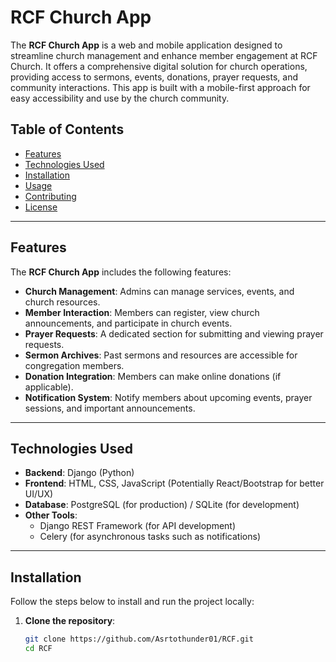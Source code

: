 # RCF Church App

The **RCF Church App** is a web and mobile application designed to streamline church management and enhance member engagement at RCF Church. It offers a comprehensive digital solution for church operations, providing access to sermons, events, donations, prayer requests, and community interactions. This app is built with a mobile-first approach for easy accessibility and use by the church community.

## Table of Contents

- [Features](#features)
- [Technologies Used](#technologies-used)
- [Installation](#installation)
- [Usage](#usage)
- [Contributing](#contributing)
- [License](#license)

---

## Features

The **RCF Church App** includes the following features:

- **Church Management**: Admins can manage services, events, and church resources.
- **Member Interaction**: Members can register, view church announcements, and participate in church events.
- **Prayer Requests**: A dedicated section for submitting and viewing prayer requests.
- **Sermon Archives**: Past sermons and resources are accessible for congregation members.
- **Donation Integration**: Members can make online donations (if applicable).
- **Notification System**: Notify members about upcoming events, prayer sessions, and important announcements.

---

## Technologies Used

- **Backend**: Django (Python)
- **Frontend**: HTML, CSS, JavaScript (Potentially React/Bootstrap for better UI/UX)
- **Database**: PostgreSQL (for production) / SQLite (for development)
- **Other Tools**:
  - Django REST Framework (for API development)
  - Celery (for asynchronous tasks such as notifications)

---

## Installation

Follow the steps below to install and run the project locally:

1. **Clone the repository**:
   ```bash
   git clone https://github.com/Asrtothunder01/RCF.git
   cd RCF
